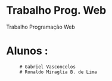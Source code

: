 # Trabalho Prog. Web
Trabalho Programação Web
# Alunos : 
         # Gabriel Vasconcelos
         # Ronaldo Miraglia B. de Lima
